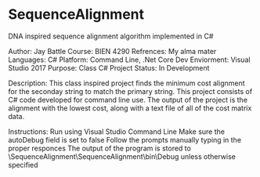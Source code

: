 # SequenceAlignment
DNA inspired sequence alignment algorithm implemented in C#

Author: Jay Battle
Course: BIEN 4290
Refrences: My alma mater
Languages: C# 
Platform: Command Line, .Net Core
Dev Enviorment: Visual Studio 2017
Purpose: Class C# Project
Status: In Development

Description:
This class inspired project finds the minimum cost alignment for the seconday string to match
the primary string. This project consists of C# code developed for command line use.
The output of the project is the alignment with the lowest cost, along with a text file of all
of the cost matrix data.

Instructions:
Run using Visual Studio Command Line
Make sure the autoDebug field is set to false
Follow the prompts manually typing in the proper responces
The output of the program is stored to \SequenceAlignment\SequenceAlignment\bin\Debug unless
otherwise specified

